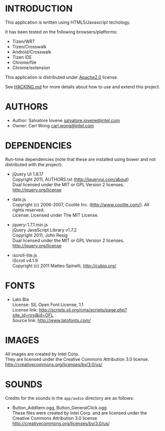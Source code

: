 # INTRODUCTION
This application is written using HTML5/Javascript techology.

It has been tested on the following browsers/platforms:
* Tizen/WRT
* Tizen/Crosswalk
* Android/Crosswalk
* Tizen IDE
* Chrome/file
* Chrome/extension

This application is distributed under [Apache2.0](http://www.apache.org/licenses/LICENSE-2.0.html) license.

See [HACKING.md](https://github.com/01org/webapps-annex/blob/maxw-readme/HACKING.md) for more details about how to use and extend this project.

# AUTHORS
* Author: Salvatore Iovene <salvatore.iovene@intel.com>
* Owner: Carl Wong <carl.wong@intel.com>

# DEPENDENCIES
Run-time dependencies (note that these are installed using bower and not distributed with the project):

* jQuery UI 1.8.17<br/>
Copyright 2011, AUTHORS.txt (http://jqueryui.com/about)<br/>
Dual licensed under the MIT or GPL Version 2 licenses.<br/>
http://jquery.org/license

* date.js<br/>
Copyright (c) 2006-2007, Coolite Inc. (http://www.coolite.com/). All rights reserved.<br/>
License: Licensed under The MIT License.

* jquery-1.7.1.min.js<br/>
jQuery JavaScript Library v1.7.2<br/>
Copyright 2011, John Resig<br/>
Dual licensed under the MIT or GPL Version 2 licenses.<br/>
http://jquery.org/license

* iscroll-lite.js<br/>
iScroll v4.1.9<br/>
Copyright (c) 2011 Matteo Spinelli, http://cubiq.org/

# FONTS
* Lato Bla<br/>
License:  SIL Open Font License, 1.1<br/>
License link: http://scripts.sil.org/cms/scripts/page.php?site_id=nrsi&id=OFL<br/>
Source link: http://www.latofonts.com/

# IMAGES
All images are created by Intel Corp.<br/>
They are licensed under the Creative Commons Attribution 3.0 license.<br/>
http://creativecommons.org/licenses/by/3.0/us/

# SOUNDS
Credits for the sounds in the `app/audio` directory are as follows:

* Button_AddItem.ogg, Button_GeneralClick.ogg<br/>
These files were created by Intel Corp. and are licensed under the Creative Commons Attribution 3.0 license<br/>
http://creativecommons.org/licenses/by/3.0/us/
